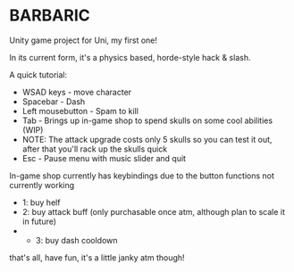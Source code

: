 # BARBARIC
Unity game project for Uni, my first one!

In its current form, it's a physics based, horde-style hack & slash.

A quick tutorial:
- WSAD keys - move character
- Spacebar - Dash
- Left mousebutton - Spam to kill
- Tab - Brings up in-game shop to spend skulls on some cool abilities (WIP)
- NOTE: The attack upgrade costs only 5 skulls so you can test it out, after that you'll rack up the skulls quick
- Esc - Pause menu with music slider and quit

In-game shop currently has keybindings due to the button functions not currently working
- 1: buy helf
- 2: buy attack buff (only purchasable once atm, although plan to scale it in future)
- - 3: buy dash cooldown

that's all, have fun, it's a little janky atm though!
